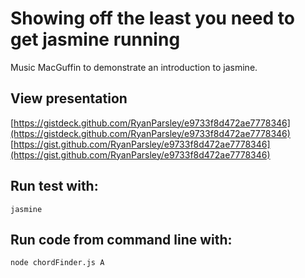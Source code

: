 # Showing off the least you need to get jasmine running

Music MacGuffin to demonstrate an introduction to jasmine.

## View presentation
[https://gistdeck.github.com/RyanParsley/e9733f8d472ae7778346](https://gistdeck.github.com/RyanParsley/e9733f8d472ae7778346)
[https://gist.github.com/RyanParsley/e9733f8d472ae7778346](https://gist.github.com/RyanParsley/e9733f8d472ae7778346)

## Run test with:
```
jasmine
```

## Run code from command line with:
```
node chordFinder.js A
```

